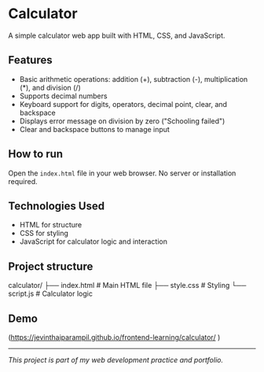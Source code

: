 # Calculator

A simple calculator web app built with HTML, CSS, and JavaScript.

## Features

- Basic arithmetic operations: addition (+), subtraction (-), multiplication (*), and division (/)
- Supports decimal numbers
- Keyboard support for digits, operators, decimal point, clear, and backspace
- Displays error message on division by zero ("Schooling failed")
- Clear and backspace buttons to manage input

## How to run

Open the `index.html` file in your web browser. No server or installation required.

## Technologies Used

- HTML for structure
- CSS for styling
- JavaScript for calculator logic and interaction

## Project structure

calculator/
├── index.html # Main HTML file
├── style.css # Styling
└── script.js # Calculator logic


## Demo

(https://jevinthaiparampil.github.io/frontend-learning/calculator/ )

---

*This project is part of my web development practice and portfolio.*
